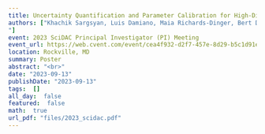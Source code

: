 ```yaml
---
title: Uncertainty Quantification and Parameter Calibration for High-Dimensional Output Fields of Earth System Models
authors: ["Khachik Sargsyan, Luis Damiano, Maia Richards-Dinger, Bert Debusschere, Michael Eldred, Chih-Chieh-Jack Chen, Walter Hannah, James Benedict
"]
event: 2023 SciDAC Principal Investigator (PI) Meeting
event_url: https://web.cvent.com/event/cea4f932-d2f7-457e-8d29-b5c1d91ee037/summary
location: Rockville, MD
summary: Poster
abstract: "<br>"
date: "2023-09-13"
publishDate: "2023-09-13"
tags:  []
all_day:  false
featured:  false
math:  true
url_pdf: "files/2023_scidac.pdf"
---
```

